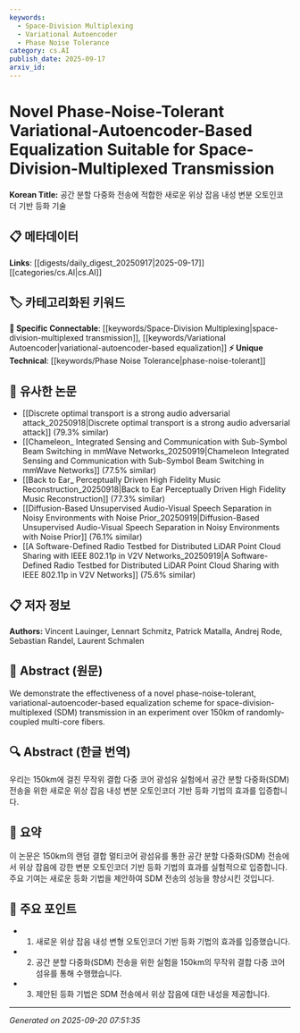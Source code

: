 ```yaml
---
keywords:
  - Space-Division Multiplexing
  - Variational Autoencoder
  - Phase Noise Tolerance
category: cs.AI
publish_date: 2025-09-17
arxiv_id:
---
```


<!-- KEYWORD_LINKING_METADATA:
{
  "processed_timestamp": "2025-09-22 22:49:16.137300",
  "vocabulary_version": "1.0",
  "selected_keywords": [
    "Space-Division Multiplexing",
    "Variational Autoencoder",
    "Phase Noise Tolerance"
  ],
  "rejected_keywords": [],
  "similarity_scores": {
    "Space-Division Multiplexing": 0.79,
    "Variational Autoencoder": 0.8,
    "Phase Noise Tolerance": 0.65
  },
  "extraction_method": "AI_prompt_based",
  "budget_applied": true
}
-->

# Novel Phase-Noise-Tolerant Variational-Autoencoder-Based Equalization Suitable for Space-Division-Multiplexed Transmission

**Korean Title:** 공간 분할 다중화 전송에 적합한 새로운 위상 잡음 내성 변분 오토인코더 기반 등화 기술

## 📋 메타데이터

**Links**: [[digests/daily_digest_20250917|2025-09-17]]        [[categories/cs.AI|cs.AI]]

## 🏷️ 카테고리화된 키워드
**🔗 Specific Connectable**: [[keywords/Space-Division Multiplexing|space-division-multiplexed transmission]], [[keywords/Variational Autoencoder|variational-autoencoder-based equalization]]
**⚡ Unique Technical**: [[keywords/Phase Noise Tolerance|phase-noise-tolerant]]

## 🔗 유사한 논문
- [[Discrete optimal transport is a strong audio adversarial attack_20250918|Discrete optimal transport is a strong audio adversarial attack]] (79.3% similar)
- [[Chameleon_ Integrated Sensing and Communication with Sub-Symbol Beam Switching in mmWave Networks_20250919|Chameleon Integrated Sensing and Communication with Sub-Symbol Beam Switching in mmWave Networks]] (77.5% similar)
- [[Back to Ear_ Perceptually Driven High Fidelity Music Reconstruction_20250918|Back to Ear Perceptually Driven High Fidelity Music Reconstruction]] (77.3% similar)
- [[Diffusion-Based Unsupervised Audio-Visual Speech Separation in Noisy Environments with Noise Prior_20250919|Diffusion-Based Unsupervised Audio-Visual Speech Separation in Noisy Environments with Noise Prior]] (76.1% similar)
- [[A Software-Defined Radio Testbed for Distributed LiDAR Point Cloud Sharing with IEEE 802.11p in V2V Networks_20250919|A Software-Defined Radio Testbed for Distributed LiDAR Point Cloud Sharing with IEEE 802.11p in V2V Networks]] (75.6% similar)

## 📋 저자 정보

**Authors:** Vincent Lauinger, Lennart Schmitz, Patrick Matalla, Andrej Rode, Sebastian Randel, Laurent Schmalen

## 📄 Abstract (원문)

We demonstrate the effectiveness of a novel phase-noise-tolerant,
variational-autoencoder-based equalization scheme for
space-division-multiplexed (SDM) transmission in an experiment over 150km of
randomly-coupled multi-core fibers.

## 🔍 Abstract (한글 번역)

우리는 150km에 걸친 무작위 결합 다중 코어 광섬유 실험에서 공간 분할 다중화(SDM) 전송을 위한 새로운 위상 잡음 내성 변분 오토인코더 기반 등화 기법의 효과를 입증합니다.

## 📝 요약

이 논문은 150km의 랜덤 결합 멀티코어 광섬유를 통한 공간 분할 다중화(SDM) 전송에서 위상 잡음에 강한 변분 오토인코더 기반 등화 기법의 효과를 실험적으로 입증합니다. 주요 기여는 새로운 등화 기법을 제안하여 SDM 전송의 성능을 향상시킨 것입니다.

## 🎯 주요 포인트

- 1. 새로운 위상 잡음 내성 변형 오토인코더 기반 등화 기법의 효과를 입증했습니다.

- 2. 공간 분할 다중화(SDM) 전송을 위한 실험을 150km의 무작위 결합 다중 코어 섬유를 통해 수행했습니다.

- 3. 제안된 등화 기법은 SDM 전송에서 위상 잡음에 대한 내성을 제공합니다.

---

*Generated on 2025-09-20 07:51:35*